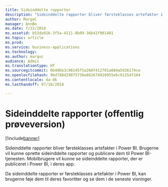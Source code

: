 ```yaml
---
title: Sideinddelte rapporter
description: "Sideinddelte rapporter bliver førsteklasses artefakter i apps og arbejdsområder i Power BI."
author: MargoC
manager: AnnBe
ms.date: 7/22/2018
ms.assetid: b53da916-3f5a-4111-8b09-36b41f901401
ms.topic: article
ms.prod: 
ms.service: business-applications
ms.technology: 
ms.author: margoc
audience: Admin
ms.translationtype: HT
ms.sourcegitcommit: 0b40bb3c98145f5a260f412701a884a5936174ce
ms.openlocfilehash: 9bd788d29075738a862674910955e6c91254f184
ms.contentlocale: da-dk
ms.lasthandoff: 07/18/2018

---
```

# <a name="paginated-reports-public-preview"></a>Sideinddelte rapporter (offentlig prøveversion)


[!include[banner](../../../includes/banner.md)]

Sideinddelte rapporter bliver førsteklasses artefakter i Power BI. Brugerne vil kunne oprette sideinddelte rapporter og publicere dem til Power BI-tjenesten. Mobilbrugere vil kunne se sideinddelte rapporter, der er publiceret i Power BI, i deres app.
 
Da sideinddelte rapporter er førsteklasses artefakter i Power BI, kan brugerne føje dem til deres favoritter og se dem i de seneste visninger.

